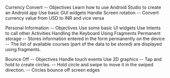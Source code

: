 Currency Convert
-- Objectives
   Learn how to use Android Studio to create an Android app
   Use basic GUI widgets
   Handle Screen rotation
-- Convert currency value from USD to INR and vice versa

Personal Information
-- Objectives
   Use some basic UI widgets
   Use Intents to call other Activities
   Handling the Keyboard
   Using Fragments
   Permanent storage
-- Stores information entered in the form permanently on the device
-- The list of available courses (part of the data to be stored) are displayed using fragments.

Bounce Off
-- Objectives
   Handle touch events
   Use 2D graphics
-- Tap and hold to create circles.
-- Hold circle and swipe to move it in the swiped direction.
-- Circles bounce off screen edges